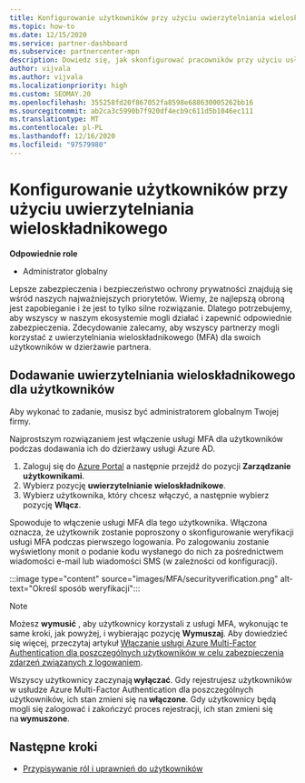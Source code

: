 ```yaml
---
title: Konfigurowanie użytkowników przy użyciu uwierzytelniania wieloskładnikowego
ms.topic: how-to
ms.date: 12/15/2020
ms.service: partner-dashboard
ms.subservice: partnercenter-mpn
description: Dowiedz się, jak skonfigurować pracowników przy użyciu usługi MFA
author: vijvala
ms.author: vijvala
ms.localizationpriority: high
ms.custom: SEOMAY.20
ms.openlocfilehash: 355258fd20f867052fa8598e688630005262bb16
ms.sourcegitcommit: ab2ca3c5990b7f920df4ecb9c611d5b1046ec111
ms.translationtype: MT
ms.contentlocale: pl-PL
ms.lasthandoff: 12/16/2020
ms.locfileid: "97579980"
---
```

# <a name="set-up-your-users-with-multi-factor-authentication"></a>Konfigurowanie użytkowników przy użyciu uwierzytelniania wieloskładnikowego

**Odpowiednie role**

- Administrator globalny

Lepsze zabezpieczenia i bezpieczeństwo ochrony prywatności znajdują się wśród naszych najważniejszych priorytetów. Wiemy, że najlepszą obroną jest zapobieganie i że jest to tylko silne rozwiązanie. Dlatego potrzebujemy, aby wszyscy w naszym ekosystemie mogli działać i zapewnić odpowiednie zabezpieczenia. Zdecydowanie zalecamy, aby wszyscy partnerzy mogli korzystać z uwierzytelniania wieloskładnikowego (MFA) dla swoich użytkowników w dzierżawie partnera. 

## <a name="add-multi-factor-authentication-for-your-users"></a>Dodawanie uwierzytelniania wieloskładnikowego dla użytkowników

Aby wykonać to zadanie, musisz być administratorem globalnym Twojej firmy.

Najprostszym rozwiązaniem jest włączenie usługi MFA dla użytkowników podczas dodawania ich do dzierżawy usługi Azure AD.

1. Zaloguj się do [Azure Portal](https://portal.azure.com) a następnie przejdź do pozycji **Zarządzanie użytkownikami**.
1. Wybierz pozycję **uwierzytelnianie wieloskładnikowe**.
1. Wybierz użytkownika, który chcesz włączyć, a następnie wybierz pozycję **Włącz**.

Spowoduje to włączenie usługi MFA dla tego użytkownika. Włączona oznacza, że użytkownik zostanie poproszony o skonfigurowanie weryfikacji usługi MFA podczas pierwszego logowania. Po zalogowaniu zostanie wyświetlony monit o podanie kodu wysłanego do nich za pośrednictwem wiadomości e-mail lub wiadomości SMS (w zależności od konfiguracji).  

:::image type="content" source="images/MFA/securityverification.png" alt-text="Określ sposób weryfikacji":::

>[!NOTE]
>Możesz **wymusić** , aby użytkownicy korzystali z usługi MFA, wykonując te same kroki, jak powyżej, i wybierając pozycję **Wymuszaj**. Aby dowiedzieć się więcej, przeczytaj artykuł [Włączanie usługi Azure Multi-Factor Authentication dla poszczególnych użytkowników w celu zabezpieczenia zdarzeń związanych z logowaniem](https://docs.microsoft.com/azure/active-directory/authentication/howto-mfa-userstates). 

Wszyscy użytkownicy zaczynają **wyłączać**. Gdy rejestrujesz użytkowników w usłudze Azure Multi-Factor Authentication dla poszczególnych użytkowników, ich stan zmieni się na **włączone**. Gdy użytkownicy będą mogli się zalogować i zakończyć proces rejestracji, ich stan zmieni się na **wymuszone**. 

## <a name="next-steps"></a>Następne kroki

- [Przypisywanie ról i uprawnień do użytkowników](permissions-overview.md)

